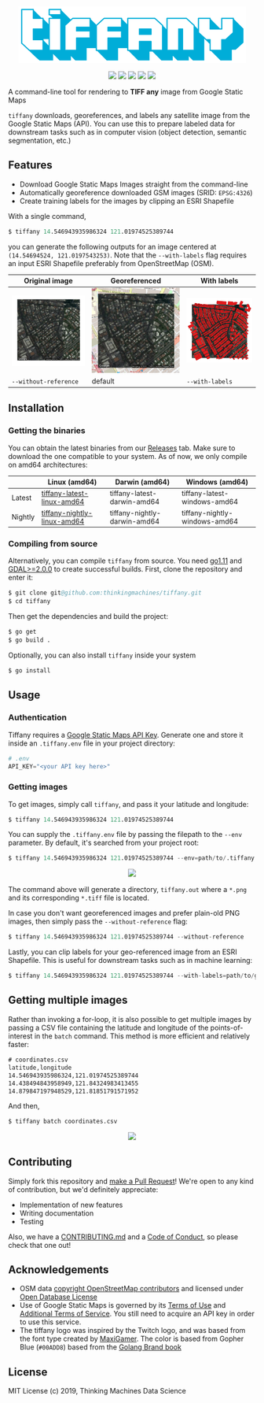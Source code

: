 <p align="center">
    <img src="assets/tiffany-logo.png">
</p>

<p align="center">
    <a href="https://storage.googleapis.com/tm-tiffany/releases/tiffany_latest_linux_amd64"><img src="https://img.shields.io/github/tag/thinkingmachines/tiffany.svg?color=%2300ADD8&label=latest&style=flat-square"></img></a>
    <a href="https://cloud.drone.io/thinkingmachines/tiffany"><img src="https://img.shields.io/badge/dynamic/json.svg?color=brightgreen&label=build&query=status&url=https%3A%2F%2Fcloud.drone.io%2Fapi%2Frepos%2Fthinkingmachines%2Ftiffany%2Fbuilds%2Flatest%3Fref%3Drefs%2Fheads%2Fmaster&style=flat-square"></img></a>
    <a href="https://godoc.org/github.com/thinkingmachines/tiffany"><img src="https://img.shields.io/badge/godoc-reference-5272B4.svg?style=flat-square"></img></a>
    <a href="https://goreportcard.com/report/github.com/thinkingmachines/tiffany"><img src="https://goreportcard.com/badge/github.com/thinkingmachines/tiffany?style=flat-square"></img></a>
    <a href="https://github.com/thinkingmachines/tiffany/blob/master/LICENSE"><img src="https://img.shields.io/github/license/thinkingmachines/tiffany.svg?color=blue&style=flat-square)"></img></a>
</p>

A command-line tool for rendering to **TIFF any** image from Google Static Maps

`tiffany` downloads, georeferences, and labels any satellite image from the
Google Static Maps (API). You can use this to prepare labeled data for
downstream tasks such as in computer vision (object detection, semantic
segmentation, etc.)

## Features

- Download Google Static Maps Images straight from the command-line
- Automatically georeference downloaded GSM images (SRID: `EPSG:4326`)
- Create training labels for the images by clipping an ESRI Shapefile

With a single command,

```s
$ tiffany 14.546943935986324 121.01974525389744
```

you can generate the following outputs for an image centered at `(14.54694524, 121.0197543253)`.
Note that the `--with-labels` flag requires an input ESRI Shapefile preferably
from OpenStreetMap (OSM).

| Original image | Georeferenced  | With labels |
|----------------------------------------|-------------------------|-------------------------------|
|![orig](assets/no_reference.png) | ![ref](assets/with_reference.png)  | ![lbl](assets/with_labels.png)|
| `--without-reference` | default | `--with-labels` | 


## Installation

### Getting the binaries

You can obtain the latest binaries from our
[Releases](https://github.com/thinkingmachines/tiffany/releases) tab. Make sure
to download the one compatible to your system. As of now, we only compile on
amd64 architectures:

|         | Linux (amd64)               | Darwin (amd64)               | Windows (amd64)               |
|---------|-----------------------------|------------------------------|-------------------------------|
| Latest  | [tiffany-latest-linux-amd64](https://storage.googleapis.com/tm-tiffany/releases/tiffany_latest_linux_amd64)  | tiffany-latest-darwin-amd64  | tiffany-latest-windows-amd64  |
| Nightly | [tiffany-nightly-linux-amd64](https://storage.googleapis.com/tm-tiffany/releases/tiffany_nightly_linux_amd64) | tiffany-nightly-darwin-amd64 | tiffany-nightly-windows-amd64 |


### Compiling from source

Alternatively, you can compile `tiffany` from source. You need
[go1.11](https://golang.org/doc/go1.11) and
[GDAL>=2.0.0](https://www.gdal.org/) to create successful builds.  First, clone
the repository and enter it:

```s
$ git clone git@github.com:thinkingmachines/tiffany.git
$ cd tiffany
```

Then get the dependencies and build the project:

```s
$ go get
$ go build .
```

Optionally, you can also install `tiffany` inside your system

```s
$ go install
```

## Usage

### Authentication

Tiffany requires a [Google Static Maps API
Key](https://developers.google.com/maps/documentation/maps-static/intro#get-a-key).
Generate one and store it inside an `.tiffany.env` file in your project directory:

```s
# .env
API_KEY="<your API key here>"
```

### Getting images

To get images, simply call `tiffany`, and pass it your latitude and longitude:

```s
$ tiffany 14.546943935986324 121.01974525389744
```

You can supply the `.tiffany.env` file by passing the filepath to the `--env` parameter. By
default, it's searched from your project root:

```s
$ tiffany 14.546943935986324 121.01974525389744 --env=path/to/.tiffany.env
```

<p align="center">
<img src="https://storage.googleapis.com/tm-tiffany/assets/tiffany_single_demo_no_window.svg"
</p>

The command above will generate a directory, `tiffany.out` where a `*.png` and
its corresponding `*.tiff` file is located.

In case you don't want georeferenced images and prefer plain-old PNG images,
then simply pass the `--without-reference` flag:

```s
$ tiffany 14.546943935986324 121.01974525389744 --without-reference
```

Lastly, you can clip labels for your geo-referenced image from an ESRI
Shapefile. This is useful for downstream tasks such as in machine learning:

```s
$ tiffany 14.546943935986324 121.01974525389744 --with-labels=path/to/gis_osm_buildings_free_1.shp
```


## Getting multiple images

Rather than invoking a for-loop, it is also possible to get multiple images by
passing a CSV file containing the latitude and longitude of the
points-of-interest in the `batch` command. This method is more efficient and
relatively faster:

```
# coordinates.csv
latitude,longitude
14.546943935986324,121.01974525389744
14.438494843958949,121.84324983413455
14.879847197948529,121.81851791571952
```

And then,

```s
$ tiffany batch coordinates.csv
```

<p align="center">
<img src="https://storage.googleapis.com/tm-tiffany/assets/tiffany_batch_demo_no_window.svg"
</p>

## Contributing

Simply fork this repository and [make a Pull
Request](https://help.github.com/en/articles/creating-a-pull-request)! We're 
open to any kind of contribution, but we'd definitely appreciate:

- Implementation of new features 
- Writing documentation
- Testing

Also, we have a
[CONTRIBUTING.md](https://github.com/thinkingmachines/tiffany/blob/master/CONTRIBUTING.md)
and a [Code of
Conduct](https://github.com/thinkingmachines/tiffany/blob/master/CODE_OF_CONDUCT.md),
so please check that one out!

## Acknowledgements

- OSM data [copyright OpenStreetMap contributors](www.openstreetmap.org/copyright) and licensed under [Open Database License](opendatacommons.org/licenses/odbl)
- Use of Google Static Maps is governed by its [Terms of Use](https://cloud.google.com/maps-platform/terms/) and [Additional Terms of Service](https://maps.google.com/help/terms_maps/). You still need to acquire an API key in order to use this service.
- The tiffany logo was inspired by the Twitch logo, and was based from the font type created by [MaxiGamer](https://deltafonts.com/deviantart-font/). The color is based from Gopher Blue (`#00ADD8`) based from the [Golang Brand book](https://storage.googleapis.com/golang-assets/Go-brand-book-v1.9.5.pdf)

## License

MIT License (c) 2019,  Thinking Machines Data Science

